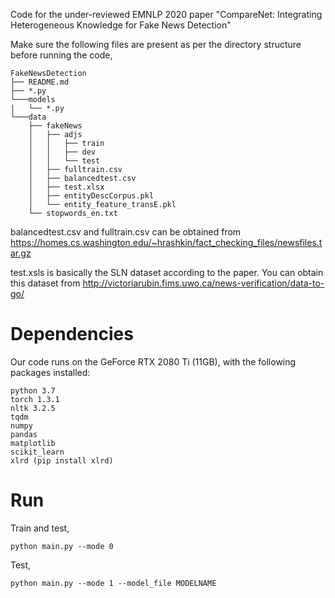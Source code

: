 Code for the under-reviewed EMNLP 2020 paper "CompareNet: Integrating Heterogeneous Knowledge for Fake News Detection"


Make sure the following files are present as per the directory structure before running the code,
```
FakeNewsDetection
├── README.md
├── *.py
└───models
|   └── *.py 
└───data
    ├── fakeNews
    │   ├── adjs
    │   │   ├── train
    │   │   ├── dev
    │   │   └── test
    │   ├── fulltrain.csv
    │   ├── balancedtest.csv
    │   ├── test.xlsx
    │   ├── entityDescCorpus.pkl
    │   └── entity_feature_transE.pkl
    └── stopwords_en.txt

```

balancedtest.csv and fulltrain.csv can be obtained from https://homes.cs.washington.edu/~hrashkin/fact_checking_files/newsfiles.tar.gz

test.xsls is basically the SLN dataset according to the paper. You can obtain this dataset from http://victoriarubin.fims.uwo.ca/news-verification/data-to-go/

# Dependencies

Our code runs on the GeForce RTX 2080 Ti (11GB), with the following packages installed:

```
python 3.7
torch 1.3.1
nltk 3.2.5
tqdm
numpy
pandas
matplotlib
scikit_learn
xlrd (pip install xlrd)
```

# Run

Train and test,

```
python main.py --mode 0
```

Test,
```
python main.py --mode 1 --model_file MODELNAME
```

